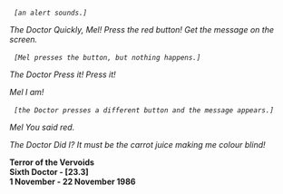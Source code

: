 _&nbsp;_ _`[an alert sounds.]`_

_The Doctor_ _Quickly, Mel! Press the red button! Get the message on the screen._

_&nbsp;_ _`[Mel presses the button, but nothing happens.]`_

_The Doctor_ _Press it! Press it!_

_Mel_ _I am!_

_&nbsp;_ _`[the Doctor presses a different button and the message appears.]`_

_Mel_ _You said red._

_The Doctor_ _Did I? It must be the carrot juice making me colour blind!_

**Terror of the Vervoids  
Sixth Doctor - [23.3]  
1 November - 22 November 1986**